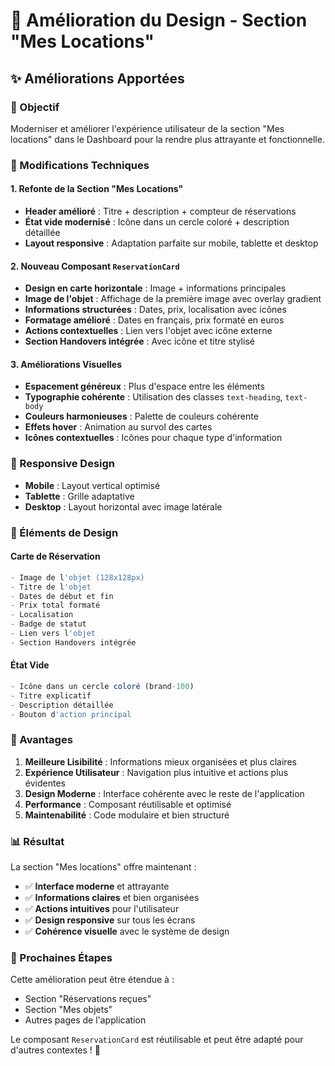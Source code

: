 # 🎨 Amélioration du Design - Section "Mes Locations"

## ✨ **Améliorations Apportées**

### **🎯 Objectif**
Moderniser et améliorer l'expérience utilisateur de la section "Mes locations" dans le Dashboard pour la rendre plus attrayante et fonctionnelle.

### **🔧 Modifications Techniques**

#### **1. Refonte de la Section "Mes Locations"**
- **Header amélioré** : Titre + description + compteur de réservations
- **État vide modernisé** : Icône dans un cercle coloré + description détaillée
- **Layout responsive** : Adaptation parfaite sur mobile, tablette et desktop

#### **2. Nouveau Composant `ReservationCard`**
- **Design en carte horizontale** : Image + informations principales
- **Image de l'objet** : Affichage de la première image avec overlay gradient
- **Informations structurées** : Dates, prix, localisation avec icônes
- **Formatage amélioré** : Dates en français, prix formaté en euros
- **Actions contextuelles** : Lien vers l'objet avec icône externe
- **Section Handovers intégrée** : Avec icône et titre stylisé

#### **3. Améliorations Visuelles**
- **Espacement généreux** : Plus d'espace entre les éléments
- **Typographie cohérente** : Utilisation des classes `text-heading`, `text-body`
- **Couleurs harmonieuses** : Palette de couleurs cohérente
- **Effets hover** : Animation au survol des cartes
- **Icônes contextuelles** : Icônes pour chaque type d'information

### **📱 Responsive Design**
- **Mobile** : Layout vertical optimisé
- **Tablette** : Grille adaptative
- **Desktop** : Layout horizontal avec image latérale

### **🎨 Éléments de Design**

#### **Carte de Réservation**
```typescript
- Image de l'objet (128x128px)
- Titre de l'objet
- Dates de début et fin
- Prix total formaté
- Localisation
- Badge de statut
- Lien vers l'objet
- Section Handovers intégrée
```

#### **État Vide**
```typescript
- Icône dans un cercle coloré (brand-100)
- Titre explicatif
- Description détaillée
- Bouton d'action principal
```

### **🚀 Avantages**

1. **Meilleure Lisibilité** : Informations mieux organisées et plus claires
2. **Expérience Utilisateur** : Navigation plus intuitive et actions plus évidentes
3. **Design Moderne** : Interface cohérente avec le reste de l'application
4. **Performance** : Composant réutilisable et optimisé
5. **Maintenabilité** : Code modulaire et bien structuré

### **📊 Résultat**

La section "Mes locations" offre maintenant :
- ✅ **Interface moderne** et attrayante
- ✅ **Informations claires** et bien organisées
- ✅ **Actions intuitives** pour l'utilisateur
- ✅ **Design responsive** sur tous les écrans
- ✅ **Cohérence visuelle** avec le système de design

### **🔄 Prochaines Étapes**

Cette amélioration peut être étendue à :
- Section "Réservations reçues"
- Section "Mes objets"
- Autres pages de l'application

Le composant `ReservationCard` est réutilisable et peut être adapté pour d'autres contextes ! 🎉
